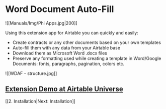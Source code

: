 # Word Document Auto-Fill

![[Manuals/Img/Phi Apps.jpg|200]]

Using this extension app for Airtable you can quickly and easily:
- Create contracts or any other documents based on your own templates
- Auto-fill them with any data from your Airtable base
- Download them as Microsoft Word .docx files
- Preserve any formatting used while creating a template in Word/Google Documents: fonts, paragraphs, pagination, colors etc.


![[WDAF - structure.jpg]]

## [Extension Demo at Airtable Universe](https://www.airtable.com/universe/expP5R3Zn3HEl2Jdo/word-document-auto-fill)

[[2. Installation|Next: Installation]]
